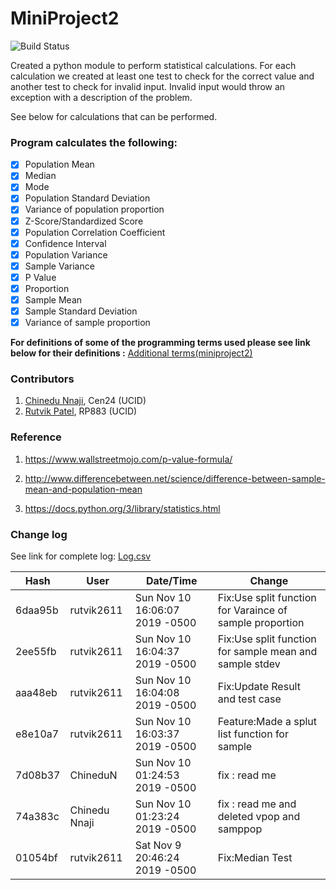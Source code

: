 # **MiniProject2**

![Build Status](https://travis-ci.org/cen24/miniproject2.svg?branch=master)

Created a python module to perform statistical calculations. For each calculation we created at least one test to check for the correct value and another test to check for invalid input. Invalid input would throw an exception with a description of the problem.

See below for calculations that can be performed.

### **Program calculates the following:**
- [X] Population Mean
- [X] Median
- [X] Mode
- [X] Population Standard Deviation
- [X] Variance of population proportion
- [x] Z-Score/Standardized Score
- [X] Population Correlation Coefficient
- [X] Confidence Interval
- [x] Population Variance
- [x] Sample Variance
- [x] P Value
- [X] Proportion
- [x] Sample Mean
- [X] Sample Standard Deviation
- [X] Variance of sample proportion

**For definitions of some of the programming terms used please see link below for their definitions  :** [Additional terms(miniproject2)](https://github.com/rutvik2611/miniproject1/blob/master/Additional%20terms(miniproject2).md)

### Contributors
1. [Chinedu Nnaji](https://www.linkedin.com/in/chinedunnaji/), Cen24 (UCID)
2. [Rutvik Patel](https://github.com/rutvik26110), RP883 (UCID)

### Reference
1. https://www.wallstreetmojo.com/p-value-formula/

2. http://www.differencebetween.net/science/difference-between-sample-mean-and-population-mean

3. https://docs.python.org/3/library/statistics.html

### Change log
See link for complete log: [Log.csv](./log.csv)

|Hash   |User |Date/Time            |Change                                                                                                                          |
|-------|-----|-------------------------------|----------------------------------------------------------------------------------------------------------------------------------|
6daa95b|rutvik2611|Sun Nov 10 16:06:07 2019 -0500|Fix:Use split function for Varaince of sample proportion
2ee55fb|rutvik2611|Sun Nov 10 16:04:37 2019 -0500|Fix:Use split function for sample mean and sample stdev
aaa48eb|rutvik2611|Sun Nov 10 16:04:08 2019 -0500|Fix:Update Result and test case
e8e10a7|rutvik2611|Sun Nov 10 16:03:37 2019 -0500|Feature:Made a splut list function for sample
7d08b37|ChineduN|Sun Nov 10 01:24:53 2019 -0500|fix : read me
74a383c|Chinedu Nnaji|Sun Nov 10 01:23:24 2019 -0500|fix : read me and deleted vpop and samppop
01054bf|rutvik2611|Sat Nov 9 20:46:24 2019 -0500|Fix:Median Test
